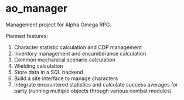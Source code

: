 # ao_manager
Management project for Alpha Omega RPG.

Planned features:
1) Character statistic calculation and CDP management
2) Inventory management and encumberance calculation
3) Common mechanical scenario calculation
4) Wielding calculation
5) Store data in a SQL backend
6) Build a site interface to manage characters
7) Integrate encountered statistics and calculate success averages for party (running multiple objects through various combat modules)
